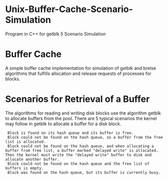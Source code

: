 # Unix-Buffer-Cache-Scenario-Simulation
Program in C++ for getblk 5 Scenario Simulation

# Buffer Cache

A simple buffer cache implementation for simulation of getblk and brelse algorithms that fulfills allocation and release requests of processes for blocks.

# Scenarios for Retrieval of a Buffer

The algorithms for reading and writing disk blocks use the algorithm getblk to allocate buffers from the pool. There are 5 typical scenarios the kernel may follow in getblk to allocate a buffer for a disk block.

     Block is found on its hash queue and its buffer is free.
     Block could not be found on the hash queue, so a buffer from the free list is allocated.
     Block could not be found on the hash queue, and when allocating a buffer from free list, a buffer marked "delayed write" is allocated. Then the kernel must write the "delayed write" buffer to disk and allocate another buffer.
     Block could not be found on the hash queue and the free list of buffers is empty.
     Block was found on the hash queue, but its buffer is currently busy.

